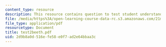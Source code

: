 ```yaml
---
content_type: resource
description: This resource contains question to test student understanding.
file: /media/https%3A/open-learning-course-data-rc.s3.amazonaws.com/21m-302-harmony-and-counterpoint-ii-spring-2005/2d9b8a0d516efe58e0f7ad2e64bbaa3c_test2beeth.pdf
file_type: application/pdf
resourcetype: Document
title: test2beeth.pdf
uid: 2d9b8a0d-516e-fe58-e0f7-ad2e64bbaa3c
---
```

